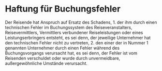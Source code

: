 # Haftung für Buchungsfehler

Der Reisende hat Anspruch auf Ersatz des Schadens,  1.
 der ihm durch einen technischen Fehler im Buchungssystem des Reiseveranstalters, Reisevermittlers, Vermittlers verbundener Reiseleistungen oder eines Leistungserbringers entsteht, es sei denn, der jeweilige Unternehmer hat den technischen Fehler nicht zu vertreten,
 2.
 den einer der in Nummer 1 genannten Unternehmer durch einen Fehler während des Buchungsvorgangs verursacht hat, es sei denn, der Fehler ist vom Reisenden verschuldet oder wurde durch unvermeidbare, außergewöhnliche Umstände verursacht.
 

